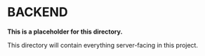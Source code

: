 # BACKEND

**This is a placeholder for this directory.**

This directory will contain everything server-facing in this project.
